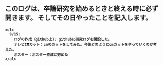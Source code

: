 <head>
  <h2>
  このログは、卒論研究を始めるときと終える時に必ず開きます。
そしてその日やったことを記入します。
  </h2>
</head>

<body><h4>


    <ul>
      9/15:
        ログの作成（github上): githubに研究ログを開設した。
        テレビCMカット：cmのカットをしてみた。今後どのようにcmカットをやっていくのか考えた。
        ポスター：ポスター作成に努めた
    </ul>

</h4></body>
